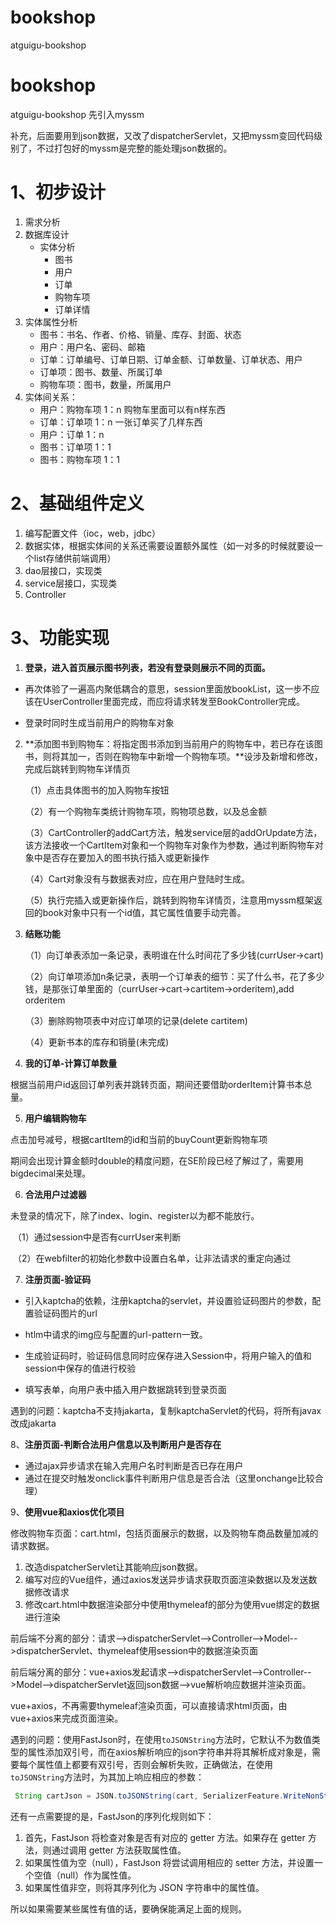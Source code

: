 # bookshop
atguigu-bookshop
# bookshop
atguigu-bookshop
先引入myssm

补充，后面要用到json数据，又改了dispatcherServlet，又把myssm变回代码级别了，不过打包好的myssm是完整的能处理json数据的。

# 1、初步设计

1. 需求分析
2. 数据库设计
   - 实体分析
     - 图书
     - 用户
     - 订单
     - 购物车项
     - 订单详情
3. 实体属性分析
   - 图书：书名、作者、价格、销量、库存、封面、状态
   - 用户：用户名、密码、邮箱
   - 订单：订单编号、订单日期、订单金额、订单数量、订单状态、用户
   - 订单项：图书、数量、所属订单
   - 购物车项：图书，数量，所属用户
4. 实体间关系：
   - 用户：购物车项 1：n     购物车里面可以有n样东西
   - 订单：订单项 1：n     一张订单买了几样东西
   - 用户：订单 1：n
   - 图书：订单项 1：1
   - 图书：购物车项 1：1



# 2、基础组件定义

1. 编写配置文件（ioc，web，jdbc）
2. 数据实体，根据实体间的关系还需要设置额外属性（如一对多的时候就要设一个list存储供前端调用）
3. dao层接口，实现类
4. service层接口，实现类
5. Controller



# 3、功能实现

1. **登录，进入首页展示图书列表，若没有登录则展示不同的页面。**

- 再次体验了一遍高内聚低耦合的意思，session里面放bookList，这一步不应该在UserController里面完成，而应将请求转发至BookController完成。

- 登录时同时生成当前用户的购物车对象



2. **添加图书到购物车：将指定图书添加到当前用户的购物车中，若已存在该图书，则将其加一，否则在购物车中新增一个购物车项。**设涉及新增和修改，完成后跳转到购物车详情页

   （1）点击具体图书的加入购物车按钮

   （2）有一个购物车类统计购物车项，购物项总数，以及总金额

   （3）CartController的addCart方法，触发service层的addOrUpdate方法，该方法接收一个CartItem对象和一个购物车对象作为参数，通过判断购物车对象中是否存在要加入的图书执行插入或更新操作

   （4）Cart对象没有与数据表对应，应在用户登陆时生成。

   （5）执行完插入或更新操作后，跳转到购物车详情页，注意用myssm框架返回的book对象中只有一个id值，其它属性值要手动完善。



3. **结账功能**

   （1）向订单表添加一条记录，表明谁在什么时间花了多少钱(currUser->cart)

   （2）向订单项添加n条记录，表明一个订单表的细节：买了什么书，花了多少钱，是那张订单里面的（currUser->cart->cartitem->orderitem),add orderitem

   （3）删除购物项表中对应订单项的记录(delete cartitem)

   （4）更新书本的库存和销量(未完成)



4. **我的订单-计算订单数量**

根据当前用户id返回订单列表并跳转页面，期间还要借助orderItem计算书本总量。



5. **用户编辑购物车**

点击加号减号，根据cartItem的id和当前的buyCount更新购物车项

期间会出现计算金额时double的精度问题，在SE阶段已经了解过了，需要用bigdecimal来处理。



6. **合法用户过滤器**

未登录的情况下，除了index、login、register以为都不能放行。

​	（1）通过session中是否有currUser来判断

​	（2）在webfilter的初始化参数中设置白名单，让非法请求的重定向通过



7. **注册页面-验证码**

- 引入kaptcha的依赖，注册kaptcha的servlet，并设置验证码图片的参数，配置验证码图片的url

- htlm中请求的img应与配置的url-pattern一致。

- 生成验证码时，验证码信息同时应保存进入Session中，将用户输入的值和session中保存的值进行校验

- 填写表单，向用户表中插入用户数据跳转到登录页面

遇到的问题：kaptcha不支持jakarta，复制kaptchaServlet的代码，将所有javax改成jakarta



8、**注册页面-判断合法用户信息以及判断用户是否存在**

- 通过ajax异步请求在输入完用户名时判断是否已存在用户
- 通过在提交时触发onclick事件判断用户信息是否合法（这里onchange比较合理）



9、**使用vue和axios优化项目**

修改购物车页面：cart.html，包括页面展示的数据，以及购物车商品数量加减的请求数据。

1. 改造dispatcherServlet让其能响应json数据。
2. 编写对应的Vue组件，通过axios发送异步请求获取页面渲染数据以及发送数据修改请求
3. 修改cart.html中数据渲染部分中使用thymeleaf的部分为使用vue绑定的数据进行渲染



前后端不分离的部分：请求-->dispatcherServlet-->Controller-->Model-->dispatcherServlet、thymeleaf使用session中的数据渲染页面

前后端分离的部分：vue+axios发起请求-->dispatcherServlet-->Controller-->Model-->dispatcherServlet返回json数据-->vue解析响应数据并渲染页面。

vue+axios，不再需要thymeleaf渲染页面，可以直接请求html页面，由vue+axios来完成页面渲染。



遇到的问题：使用FastJson时，在使用`toJSONString`方法时，它默认不为数值类型的属性添加双引号，而在axios解析响应的json字符串并将其解析成对象是，需要每个属性值上都要有双引号，否则会解析失败，正确做法，在使用`toJSONString`方法时，为其加上响应相应的参数：

```java
 String cartJson = JSON.toJSONString(cart, SerializerFeature.WriteNonStringKeyAsString);
```

还有一点需要提的是，FastJson的序列化规则如下：

1. 首先，FastJson 将检查对象是否有对应的 getter 方法。如果存在 getter 方法，则通过调用 getter 方法获取属性值。
2. 如果属性值为空（null），FastJson 将尝试调用相应的 setter 方法，并设置一个空值（null）作为属性值。
3. 如果属性值非空，则将其序列化为 JSON 字符串中的属性值。

所以如果需要某些属性有值的话，要确保能满足上面的规则。

